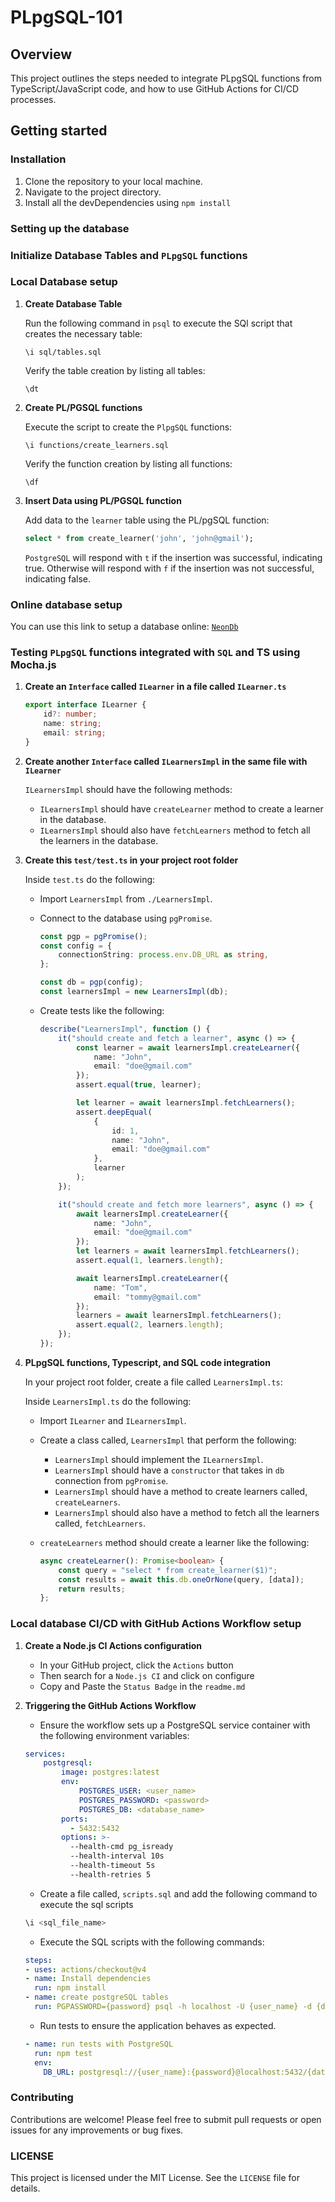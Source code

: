 # PLpgSQL-101

## Overview

This project outlines the steps needed to integrate PLpgSQL functions from TypeScript/JavaScript code, and how to use GitHub Actions for CI/CD processes.

## Getting started

### Installation

1. Clone the repository to your local machine.
2. Navigate to the project directory.
3. Install all the devDependencies using `npm install`

### Setting up the database

### Initialize Database Tables and `PLpgSQL` functions

### Local Database setup

1. **Create Database Table**

    Run the following command in `psql` to execute the SQl script that creates the necessary table:

    ```psql
    \i sql/tables.sql
    ```

    Verify the table creation by listing all tables:

    ```psql
    \dt
    ```

2. **Create PL/PGSQL functions**

    Execute the script to create the `PlpgSQL` functions:

    ```psql
    \i functions/create_learners.sql
    ```

    Verify the function creation by listing all functions:

    ```psql
    \df
    ```

3. **Insert Data using PL/PGSQL function**

    Add data to the `learner` table using the PL/pgSQL function:

    ```sql
    select * from create_learner('john', 'john@gmail');
    ```

    `PostgreSQL` will respond with `t` if the insertion was successful, indicating true. Otherwise will respond with `f` if the insertion was not successful, indicating false.

### Online database setup

You can use this link to setup a database online: [`NeonDb`](https://console.neon.tech/app/projects)

### Testing `PLpgSQL` functions integrated with `SQL` and TS using Mocha.js

1. **Create an `Interface` called `ILearner` in a file called `ILearner.ts`**

    ```typescript
    export interface ILearner {
        id?: number;
        name: string;
        email: string;
    }
    ```

2. **Create another `Interface` called `ILearnersImpl` in the same file with `ILearner`**

    `ILearnersImpl` should have the following methods:

    * `ILearnersImpl` should have `createLearner` method to create a learner in the database.
    * `ILearnersImpl` should also have `fetchLearners` method to fetch all the learners in the database.

3. **Create this `test/test.ts` in your project root folder**

    Inside `test.ts` do the following:

    * Import `LearnersImpl` from `./LearnersImpl`.
    * Connect to the database using `pgPromise`.

        ```typescript
        const pgp = pgPromise();
        const config = {
            connectionString: process.env.DB_URL as string,
        };

        const db = pgp(config);
        const learnersImpl = new LearnersImpl(db);
        ```

    * Create tests like the following:

        ```typescript
        describe("LearnersImpl", function () {
            it("should create and fetch a learner", async () => {
                const learner = await learnersImpl.createLearner({
                    name: "John",
                    email: "doe@gmail.com"
                });
                assert.equal(true, learner);

                let learner = await learnersImpl.fetchLearners();
                assert.deepEqual(
                    {
                        id: 1,
                        name: "John",
                        email: "doe@gmail.com"
                    },
                    learner
                );
            });

            it("should create and fetch more learners", async () => {
                await learnersImpl.createLearner({
                    name: "John",
                    email: "doe@gmail.com"
                });
                let learners = await learnersImpl.fetchLearners();
                assert.equal(1, learners.length);

                await learnersImpl.createLearner({
                    name: "Tom",
                    email: "tommy@gmail.com"
                });
                learners = await learnersImpl.fetchLearners();
                assert.equal(2, learners.length);
            });
        });
        ```

4. **PLpgSQL functions, Typescript, and SQL code integration**

    In your project root folder, create a file called `LearnersImpl.ts`:

    Inside `LearnersImpl.ts` do the following:

    * Import `ILearner` and `ILearnersImpl`.
    * Create a class called, `LearnersImpl` that perform the following:

        * `LearnersImpl` should implement the `ILearnersImpl`.
        * `LearnersImpl` should have a `constructor` that takes in `db` connection from `pgPromise`.
        * `LearnersImpl` should have a method to create learners called, `createLearners`.
        * `LearnersImpl` should also have a method to fetch all the learners called, `fetchLearners`.

    * `createLearners` method should create a learner like the following:

        ```typescript
        async createLearner(): Promise<boolean> {
            const query = "select * from create_learner($1)";
            const results = await this.db.oneOrNone(query, [data]);
            return results;
        };
        ```

### Local database CI/CD with GitHub Actions Workflow setup

1. **Create a Node.js CI Actions configuration**

    * In your GitHub project, click the `Actions` button
    * Then search for a `Node.js CI` and click on configure
    * Copy and Paste the `Status Badge` in the `readme.md`

2. **Triggering the GitHub Actions Workflow**

    * Ensure the workflow sets up a PostgreSQL service container with the following environment variables:

    ```yaml
    services:
        postgresql:
            image: postgres:latest
            env:
                POSTGRES_USER: <user_name>
                POSTGRES_PASSWORD: <password>
                POSTGRES_DB: <database_name>
            ports:
              - 5432:5432
            options: >-
              --health-cmd pg_isready
              --health-interval 10s
              --health-timeout 5s
              --health-retries 5
    ```

    * Create a file called, `scripts.sql` and add the following command to execute the sql scripts

    ```sql
    \i <sql_file_name>
    ```

    * Execute the SQL scripts with the following commands:

    ```yaml
    steps:
    - uses: actions/checkout@v4
    - name: Install dependencies
      run: npm install
    - name: create postgreSQL tables
      run: PGPASSWORD={password} psql -h localhost -U {user_name} -d {database} -a -f ./scripts.sql
    ```

    * Run tests to ensure the application behaves as expected.

    ```yaml
    - name: run tests with PostgreSQL
      run: npm test
      env:
        DB_URL: postgresql://{user_name}:{password}@localhost:5432/{database_name}
    ```

### Contributing

Contributions are welcome! Please feel free to submit pull requests or open issues for any improvements or bug fixes.

### LICENSE

This project is licensed under the MIT License. See the `LICENSE` file for details.
